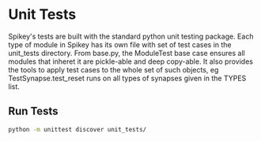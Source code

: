 # Unit Tests

Spikey's tests are built with the standard python unit testing package.
Each type of module in Spikey has its own file with set of test cases in the unit_tests directory.
From base.py, the ModuleTest base case ensures all modules that inheret it are pickle-able and deep copy-able.
It also provides the tools to apply test cases to the whole set of such objects, eg TestSynapse.test_reset runs on all types of synapses given in the TYPES list.

## Run Tests

```bash
python -m unittest discover unit_tests/
```

